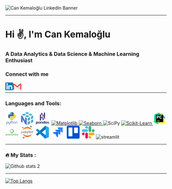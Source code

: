 ![Can Kemaloğlu LinkedIn Banner](https://user-images.githubusercontent.com/108472471/186658333-022ad6a0-a01e-471b-8357-45de53726cbb.png)



----

<h1 align="left">Hi ✌, I'm Can Kemaloğlu  </h1> 

<h3 align="left">A Data Analytics & Data Science & Machine Learning Enthusiast</h3>

<h3 align="left"> Connect with me </h3>


<a href="[https://www.linkedin.com/in/zehra-kara-a4a4271a5/](https://linkedin.com/in/ahmet-can-kemaloglu)">
    <img align="left" alt="Satyam Goyal | Linkedin" width="24px" src="https://github.com/SatYu26/SatYu26/blob/master/Assets/Linkedin.svg" />
</a> &nbsp;&nbsp;
  
<a href="mailto:acankemaloglu@gmail.com">
    <img align="left" alt="Satyam Goyal | Gmail" width="26px" src="https://github.com/SatYu26/SatYu26/blob/master/Assets/Gmail.svg" />
</a>

----

<h3 align="left">Languages and Tools:</h3>
<div align="left">
  <div>
  <img src="https://github.com/devicons/devicon/blob/master/icons/python/python-original-wordmark.svg" title="python" alt="python" width="40" height="40"/>&nbsp;
  <img src="https://github.com/devicons/devicon/blob/master/icons/numpy/numpy-original.svg" title="numpy" alt="numpy" width="40" height="40"/>&nbsp;
  <img src="https://github.com/devicons/devicon/blob/master/icons/pandas/pandas-original-wordmark.svg" title="pandas" alt="pandas" width="40" height="40"/>&nbsp;
<a href="#" target="_blank"> <img src="https://matplotlib.org/stable/_static/logo2_compressed.svg" alt="Matplotlib" height="40"/> </a>
<a href="#" target="_blank"> <img src="https://seaborn.pydata.org/_static/logo-wide-lightbg.svg" alt="Seaborn" height="40"/> </a>
<img src="https://www.fullstackpython.com/img/logos/scipy.png" alt="SciPy" height="40"/>
<a href="#" target="_blank"> <img src="https://upload.wikimedia.org/wikipedia/commons/thumb/0/05/Scikit_learn_logo_small.svg/1200px-Scikit_learn_logo_small.svg.png" alt="Scikit-Learn" height="40"/> </a>
  <img src="https://github.com/devicons/devicon/blob/master/icons/pycharm/pycharm-original.svg" title="pycharm" alt="pycharm" width="40"/>
  <img src="https://github.com/devicons/devicon/blob/master/icons/anaconda/anaconda-original-wordmark.svg" title="anaconda" alt="anaconda" width="40" height="40"/>&nbsp;
  <img src="https://github.com/devicons/devicon/blob/master/icons/jupyter/jupyter-original-wordmark.svg" title="jupyter" alt="jupyter" width="40" height="40"/>&nbsp;
  <img src="https://github.com/devicons/devicon/blob/master/icons/vscode/vscode-original.svg" title="vscode" alt="vscode" width="40" height="40"/>&nbsp;
  <img src="https://github.com/devicons/devicon/blob/master/icons/jira/jira-original.svg" alt="jira" width="40" height="40"/>&nbsp;
  <img src="https://github.com/devicons/devicon/blob/master/icons/trello/trello-plain.svg" title="trello" alt="trello" width="40" height="40"/>&nbsp;
  <img src="https://github.com/devicons/devicon/blob/master/icons/slack/slack-original.svg" title="slack" alt="slack" width="40"/> 
  <img src="https://streamlit.io/images/brand/streamlit-logo-primary-colormark-lighttext.svg" title="streamlit" alt="streamlit" width="100"/> 
  
 </div>
</div>

----

### :fire: My Stats :

![Github stats 2](https://github-readme-stats.vercel.app/api?username=cankemaloglu&show_icons=true&theme=dracula&hide_border=True )

----
[![Top Langs](https://github-readme-stats.vercel.app/api/top-langs/?username=cankemaloglu&layout=compact&theme=dracula&hide_border=True)](https://github.com/anuraghazra/github-readme-stats)

